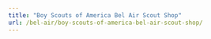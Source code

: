 ```yaml
---
title: "Boy Scouts of America Bel Air Scout Shop"
url: /bel-air/boy-scouts-of-america-bel-air-scout-shop/
---
```

